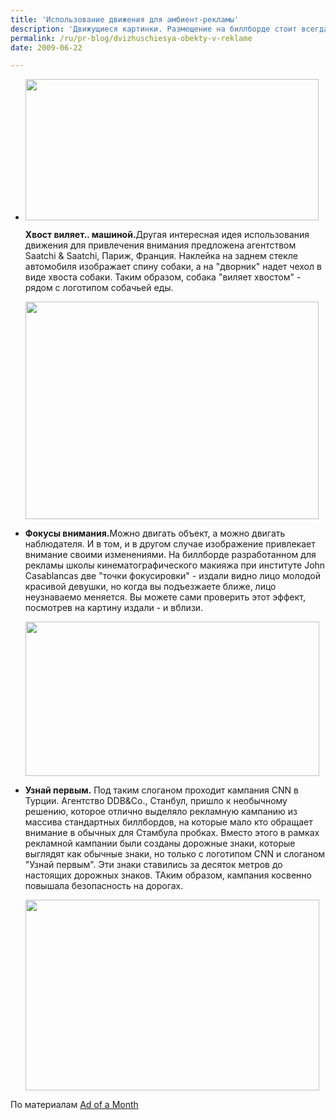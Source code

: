 ```yaml
---
title: 'Использование движения для амбиент-рекламы'
description: 'Движущиеся картинки. Размещение на биллборде стоит всегда намного меньше, чем показ видеоролика на плазменном экане. Но агентство JWT Сантьяго нашло способ показать "видео" по биллборду. Все гениальное просто - машина нарисована на стекле биллборда, а под ней прокручиваются плакаты с изображениями разных поверхностей земли. Таким образом кажется, что машина "едет".'
permalink: /ru/pr-blog/dvizhuschiesya-obekty-v-reklame
date: 2009-06-22

---
```


<ul>
<li>

<img src="{{ site.assets }}/upload/original_obstacles.jpg" alt="" class="post__img" width="469" height="226"></li>

<strong>Хвост виляет.. машиной.</strong>Другая интересная идея использования движения для привлечения внимания предложена агентством Saatchi & Saatchi, Париж, Франция. Наклейка на заднем стекле автомобиля изображает спину собаки, а на "дворник" надет чехол в виде хвоста собаки. Таким образом, собака "виляет хвостом" - рядом с логотипом собачьей еды.

<img src="{{ site.assets }}/upload/original_iamshappydog.jpg" alt="" class="post__img" width="469" height="348"> </li>
<li><strong>Фокусы внимания.</strong>Можно двигать объект, а можно двигать наблюдателя. И в том, и в другом случае изображение привлекает внимание своими изменениями. На биллборде разработанном для рекламы школы кинематографического макияжа при институте John Casablancas две "точки фокусировки" - издали видно лицо молодой красивой девушки, но когда вы подъезжаете ближе, лицо неузнаваемо меняется. Вы можете сами проверить этот эффект, посмотрев на картину издали - и вблизи.<br>

<img src="{{ site.assets }}/upload/original_jci_illusion_hr.jpg" alt="" class="post__img" width="470" height="247"></li>
<li><strong>Узнай первым.</strong> Под таким слоганом проходит кампания CNN в Турции. Агентство DDB&Co., Станбул, пришло к необычному решению, которое отлично выделяло рекламную кампанию из массива стандартных биллбордов, на которые мало кто обращает внимание в обычных для Стамбула пробках. Вместо этого в рамках рекламной кампании были созданы дорожные знаки, которые выглядят как обычные знаки, но только с логотипом CNN и слоганом "Узнай первым". Эти знаки ставились за десяток метров до настоящих дорожных знаков. ТАким образом, кампания косвенно повышала безопасность на дорогах.<br>

<img src="{{ site.assets }}/upload/original_cnn_turk-3_ddb&amp;co.jpg" alt="" class="post__img" width="470" height="305"></li>
</ul>

По материалам <a href="http://adofdamonth.com">Ad of a Month</a>

